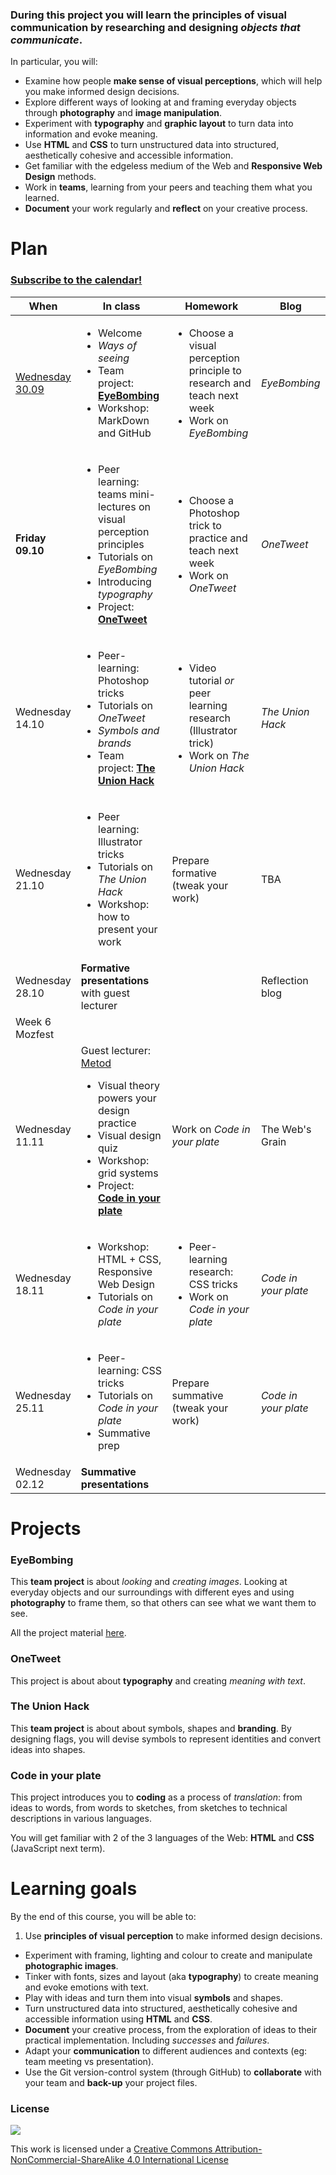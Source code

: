 <!--# Web Design principles-->

### During this project you will learn the principles of visual communication by researching and designing *objects that communicate*. 

In particular, you will:

* Examine how people **make sense of visual perceptions**, which will help you make informed design decisions.
* Explore different ways of looking at and framing everyday objects through **photography** and **image manipulation**.
* Experiment with **typography** and **graphic layout** to turn data into information and evoke meaning.
* Use **HTML** and **CSS** to turn unstructured data into structured, aesthetically cohesive and accessible information.
* Get familiar with the edgeless medium of the Web and **Responsive Web Design** methods.
* Work in **teams**, learning from your peers and teaching them what you learned.
* **Document** your work regularly and **reflect** on your creative process.


# Plan

### [Subscribe to the calendar!](https://www.google.com/calendar/ical/rave.ac.uk_agop0ff7kdgdc289jdrl5021gs%40group.calendar.google.com/public/basic.ics)

When | In class | Homework | Blog 
---- | -------- | -------- | ----
[Wednesday<br>30.09](sessions/01)| <ul><li>Welcome <li>*Ways of seeing* <li>Team project: [**EyeBombing**](#eyebombing) <li>Workshop: MarkDown and GitHub  | <ul><li>Choose a visual perception principle to research and teach next week <li>Work on *EyeBombing* | *EyeBombing*
**Friday<br>09.10**| <ul><li>Peer learning: teams mini-lectures on visual perception principles <li>Tutorials on *EyeBombing* <li> Introducing *typography* <li>Project: [**OneTweet**](#onetweet) | <ul><li>Choose a Photoshop trick to practice and teach next week <li>Work on *OneTweet* | *OneTweet*
Wednesday<br>14.10| <ul><li>Peer-learning: Photoshop tricks  <li>Tutorials on *OneTweet* <li>*Symbols and brands* <li>Team project: [**The Union Hack**](#the-union-hack)  | <ul><li>Video tutorial *or* peer learning research (Illustrator trick) <li>Work on *The Union Hack* | *The Union Hack*
Wednesday<br>21.10| <ul><li>Peer learning: Illustrator tricks <li>Tutorials on *The Union Hack* <li>Workshop: how to present your work | Prepare formative (tweak your work) | TBA
Wednesday<br>28.10| **Formative presentations** with guest lecturer |  | Reflection blog
Week 6<br>Mozfest|
Wednesday<br>11.11| Guest lecturer: [Metod](https://twitter.com/metodb) <ul><li>Visual theory powers your design practice <li>Visual design quiz <li>Workshop: grid systems  <li>Project: [**Code in your plate**](#code-in-your-plate) | Work on *Code in your plate* | The Web's Grain
Wednesday<br>18.11| <ul><li>Workshop: HTML + CSS, Responsive Web Design <li>Tutorials on *Code in your plate* |  <ul><li>Peer-learning research: CSS tricks <li>Work on *Code in your plate* | *Code in your plate*
Wednesday<br>25.11| <ul><li>Peer-learning: CSS tricks <li>Tutorials on *Code in your plate* <li> Summative prep | Prepare summative (tweak your work) | *Code in your plate*
Wednesday<br>02.12| **Summative presentations**


# Projects

### EyeBombing

This **team project** is about *looking* and *creating images*. Looking at everyday objects and our surroundings with different eyes and using **photography** to frame them, so that others can see what we want them to see.

All the project material [here](projects/eye-bombing).

### OneTweet

This project is about about **typography** and creating *meaning with text*.

### The Union Hack

This **team project** is about about symbols, shapes and **branding**. By designing flags, you will devise symbols to represent identities and convert ideas into shapes. 

### Code in your plate

This project introduces you to **coding** as a process of *translation*: from ideas to words, from words to sketches, from sketches to technical descriptions in various languages. 

You will get familiar with 2 of the 3 languages of the Web: **HTML** and **CSS** (JavaScript next term).



# Learning goals

By the end of this course, you will be able to:

1. Use **principles of visual perception** to make informed design decisions.
* Experiment with framing, lighting and colour to create and manipulate **photographic images**.
* Tinker with fonts, sizes and layout (aka **typography**) to create meaning and evoke emotions with text.
* Play with ideas and turn them into visual **symbols** and shapes.
* Turn unstructured data into structured, aesthetically cohesive and accessible information using **HTML** and **CSS**.
* **Document** your creative process, from the exploration of ideas to their practical implementation. Including *successes* and *failures*.
* Adapt your **communication** to different audiences and contexts (eg: team meeting vs presentation).
* Use the Git version-control system (through GitHub) to **collaborate** with your team and **back-up** your project files.




### License

[![](https://i.creativecommons.org/l/by-nc-sa/4.0/88x31.png)](http://creativecommons.org/licenses/by-nc-sa/4.0)

This work is licensed under a [Creative Commons Attribution-NonCommercial-ShareAlike 4.0 International License ](http://creativecommons.org/licenses/by-nc-sa/4.0)


